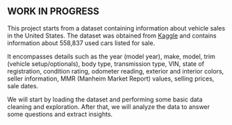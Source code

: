 ## WORK IN PROGRESS

This project starts from a dataset containing information about vehicle sales in the United States. The dataset was obtained from [Kaggle](https://www.kaggle.com/datasets/syedanwarafridi/vehicle-sales-data) and contains information about 558,837 used cars listed for sale.

It encompasses details such as the year (model year), make, model, trim (vehicle setup/optionals), body type, transmission type, VIN, state of registration, condition rating, odometer reading, exterior and interior colors, seller information, MMR (Manheim Market Report) values, selling prices, sale dates.

We will start by loading the dataset and performing some basic data cleaning and exploration. After that, we will analyze the data to answer some questions and extract insights.